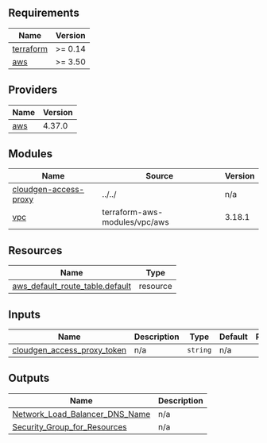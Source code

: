 <!-- BEGINNING OF PRE-COMMIT-TERRAFORM DOCS HOOK -->
## Requirements

| Name | Version |
|------|---------|
| <a name="requirement_terraform"></a> [terraform](#requirement\_terraform) | >= 0.14 |
| <a name="requirement_aws"></a> [aws](#requirement\_aws) | >= 3.50 |

## Providers

| Name | Version |
|------|---------|
| <a name="provider_aws"></a> [aws](#provider\_aws) | 4.37.0 |

## Modules

| Name | Source | Version |
|------|--------|---------|
| <a name="module_cloudgen-access-proxy"></a> [cloudgen-access-proxy](#module\_cloudgen-access-proxy) | ../../ | n/a |
| <a name="module_vpc"></a> [vpc](#module\_vpc) | terraform-aws-modules/vpc/aws | 3.18.1 |

## Resources

| Name | Type |
|------|------|
| [aws_default_route_table.default](https://registry.terraform.io/providers/hashicorp/aws/latest/docs/resources/default_route_table) | resource |

## Inputs

| Name | Description | Type | Default | Required |
|------|-------------|------|---------|:--------:|
| <a name="input_cloudgen_access_proxy_token"></a> [cloudgen\_access\_proxy\_token](#input\_cloudgen\_access\_proxy\_token) | n/a | `string` | n/a | yes |

## Outputs

| Name | Description |
|------|-------------|
| <a name="output_Network_Load_Balancer_DNS_Name"></a> [Network\_Load\_Balancer\_DNS\_Name](#output\_Network\_Load\_Balancer\_DNS\_Name) | n/a |
| <a name="output_Security_Group_for_Resources"></a> [Security\_Group\_for\_Resources](#output\_Security\_Group\_for\_Resources) | n/a |
<!-- END OF PRE-COMMIT-TERRAFORM DOCS HOOK -->
